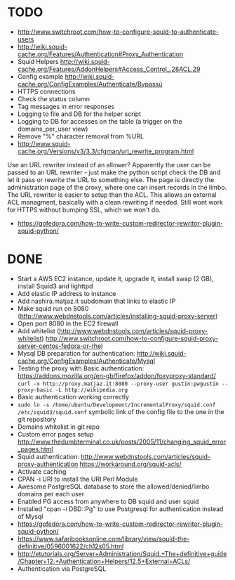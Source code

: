TODO
====

- http://www.switchroot.com/how-to-configure-squid-to-authenticate-users
- http://wiki.squid-cache.org/Features/Authentication#Proxy_Authentication
- Squid Helpers http://wiki.squid-cache.org/Features/AddonHelpers#Access_Control_.28ACL.29
- Config example http://wiki.squid-cache.org/ConfigExamples/Authenticate/Bypassù
- HTTPS connections
- Check the status column
- Tag messages in error responses
- Logging to file and DB for the helper script
- Logging to DB for accesses on the table (a trigger on the domains_per_user view)
- Remove "%" character removal from %URL
- http://www.squid-cache.org/Versions/v3/3.3/cfgman/url_rewrite_program.html

Use an URL rewriter instead of an allower? Apparently the user can be passed to an URL rewriter - just make the python script check the DB and let it pass or rewrite the URL to something else. The page is directly the administration page of the proxy, where one can insert records in the limbo.
The URL rewriter is easier to setup than the ACL. This allows an external ACL managment, basically with a clean rewriting if needed. Still wont work for HTTPS without bumping SSL, which we won't do.
- https://gofedora.com/how-to-write-custom-redirector-rewritor-plugin-squid-python/


DONE
====

- Start a AWS EC2 instance, update it, upgrade it, install swap (2 GB), install Squid3 and lighttpd
- Add elastic IP address to instance
- Add nashira.matjaz.it subdomain that links to elastic IP
- Make squid run on 8080 (http://www.webdnstools.com/articles/installing-squid-proxy-server)
- Open port 8080 in the EC2 firewall
- Add whitelist (http://www.webdnstools.com/articles/squid-proxy-whitelist)
http://www.switchroot.com/how-to-configure-squid-proxy-server-centos-fedora-or-rhel
- Mysql DB preparation for authentication: http://wiki.squid-cache.org/ConfigExamples/Authenticate/Mysql
- Testing the proxy with Basic authentication: https://addons.mozilla.org/en-gb/firefox/addon/foxyproxy-standard/
  `curl -x http://proxy.matjaz.it:8080 --proxy-user gustin:pwgustin --proxy-basic -L http://wikipedia.org`
- Basic authentication working correctly
- `sudo ln -s /home/ubuntu/Development/IncrementalProxy/squid.conf /etc/squid3/squid.conf` symbolic link of the config file to the one in the git repository
- Domains whitelist in git repo
- Custom error pages setup http://www.thedumbterminal.co.uk/posts/2005/11/changing_squid_error_pages.html
- Squid authentication: http://www.webdnstools.com/articles/squid-proxy-authentication
https://workaround.org/squid-acls/
- Activate caching
- CPAN -i URI to install the URI Perl Module
- Awesome PostgreSQL database to store the allowed/denied/limbo domains per each user
- Enabled PG access from anywhere to DB squid and user squid
- Installed "cpan -i DBD::Pg" to use Postgresql for authentication instead of Mysql
- https://gofedora.com/how-to-write-custom-redirector-rewritor-plugin-squid-python/
- https://www.safaribooksonline.com/library/view/squid-the-definitive/0596001622/ch12s05.html
- http://etutorials.org/Server+Administration/Squid.+The+definitive+guide/Chapter+12.+Authentication+Helpers/12.5+External+ACLs/
- Authentication via PostgreSQL
